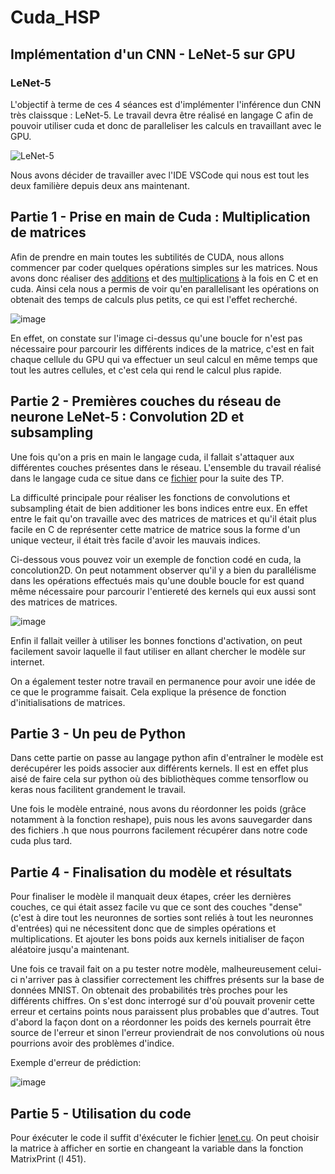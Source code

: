 # Cuda_HSP

## Implémentation d'un CNN - LeNet-5 sur GPU

### LeNet-5

L'objectif à terme de ces 4 séances est d'implémenter l'inférence dun CNN très claissque : LeNet-5.
Le travail devra être réalisé en langage C afin de pouvoir utiliser cuda et donc de paralleliser les calculs en travaillant avec le GPU.

![LeNet-5](https://user-images.githubusercontent.com/74967118/149662004-7c525c9d-e9c1-406f-8419-5766b7682711.png)

Nous avons décider de travailler avec l'IDE VSCode qui nous est tout les deux familière depuis deux ans maintenant.

## Partie 1 - Prise en main de Cuda : Multiplication de matrices

Afin de prendre en main toutes les subtilités de CUDA, nous allons commencer par coder quelques opérations simples sur les matrices. Nous avons donc réaliser des [additions](matrix_add.cu) et des [multiplications](matrix_mul.cu) à la fois en C et en cuda. Ainsi cela nous a permis de voir qu'en parallelisant les opérations on obtenait des temps de calculs plus petits, ce qui est l'effet recherché.

![image](https://user-images.githubusercontent.com/74967118/149662339-10c2fed6-aa15-4202-b3d8-d120b3ea3ee5.png)

En effet, on constate sur l'image ci-dessus qu'une boucle for n'est pas nécessaire pour parcourir les différents indices de la matrice, c'est en fait chaque cellule du GPU qui va effectuer un seul calcul en même temps que tout les autres cellules, et c'est cela qui rend le calcul plus rapide. 

## Partie 2 - Premières couches du réseau de neurone LeNet-5 : Convolution 2D et subsampling

Une fois qu'on a pris en main le langage cuda, il fallait s'attaquer aux différentes couches présentes dans le réseau.
L'ensemble du travail réalisé dans le langage cuda ce situe dans ce [fichier](lenet.cu) pour la suite des TP.

La difficulté principale pour réaliser les fonctions de convolutions et subsampling était de bien additioner les bons indices entre eux. En effet entre le fait qu'on travaille avec des matrices de matrices et qu'il était plus facile en C de représenter cette matrice de matrice sous la forme d'un unique vecteur, il était très facile d'avoir les mauvais indices.

Ci-dessous vous pouvez voir un exemple de fonction codé en cuda, la concolution2D. On peut notamment observer qu'il y a bien du parallélisme dans les opérations effectués mais qu'une double boucle for est quand même nécessaire pour parcourir l'entiereté des kernels qui eux aussi sont des matrices de matrices.

![image](https://user-images.githubusercontent.com/74967118/149662460-f5f34125-9b0e-4641-8842-323ee2b9b6cb.png)

Enfin il fallait veiller à utiliser les bonnes fonctions d'activation, on peut facilement savoir laquelle il faut utiliser en allant chercher le modèle sur internet.

On a également tester notre travail en permanence pour avoir une idée de ce que le programme faisait. Cela explique la présence de fonction d'initialisations de matrices.

## Partie 3 - Un peu de Python

Dans cette partie on passe au langage python afin d'entraîner le modèle est derécupérer les poids associer aux différents kernels. Il est en effet plus aisé de faire cela sur python où des bibliothèques comme tensorflow ou keras nous facilitent grandement le travail.

Une fois le modèle entrainé, nous avons du réordonner les poids (grâce notamment à la fonction reshape), puis nous les avons sauvegarder dans des fichiers .h que nous pourrons facilement récupérer dans notre code cuda plus tard.

## Partie 4 - Finalisation du modèle et résultats

Pour finaliser le modèle il manquait deux étapes, créer les dernières couches, ce qui était assez facile vu que ce sont des couches "dense" (c'est à dire tout les neuronnes de sorties sont reliés à tout les neuronnes d'entrées) qui ne nécessitent donc que de simples opérations et multiplications. Et ajouter les bons poids aux kernels initialiser de façon aléatoire jusqu'a maintenant.

Une fois ce travail fait on a pu tester notre modèle, malheureusement celui-ci n'arriver pas à classifier correctement les chiffres présents sur la base de données MNIST. On obtenait des probabilités très proches pour les différents chiffres. On s'est donc interrogé sur d'où pouvait provenir cette erreur et certains points nous paraissent plus probables que d'autres. Tout d'abord la façon dont on a réordonner les poids des kernels pourrait être source de l'erreur et sinon l'erreur proviendrait de nos convolutions où nous pourrions avoir des problèmes d'indice.

Exemple d'erreur de prédiction: 

![image](https://user-images.githubusercontent.com/74967118/149670091-80f6f63a-5f4c-4a92-8904-d600de0d7c66.png)


## Partie 5 - Utilisation du code

Pour éxécuter le code il suffit d'éxécuter le fichier [lenet.cu](lenet.cu).
On peut choisir la matrice à afficher en sortie en changeant la variable dans la fonction MatrixPrint (l 451).
